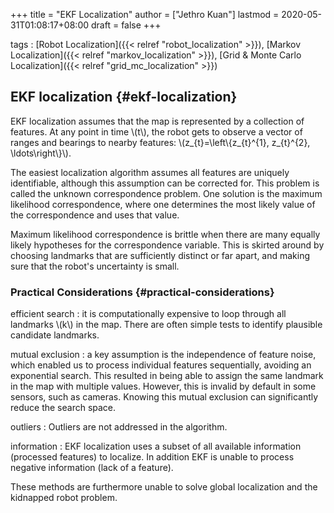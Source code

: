 +++
title = "EKF Localization"
author = ["Jethro Kuan"]
lastmod = 2020-05-31T01:08:17+08:00
draft = false
+++

tags
: [Robot Localization]({{< relref "robot_localization" >}}), [Markov Localization]({{< relref "markov_localization" >}}), [Grid & Monte Carlo Localization]({{< relref "grid_mc_localization" >}})

## EKF localization {#ekf-localization}

EKF localization assumes that the map is represented by a collection
of features. At any point in time \\(t\\), the robot gets to observe a
vector of ranges and bearings to nearby features:
\\(z\_{t}=\left\\{z\_{t}^{1}, z\_{t}^{2}, \ldots\right\\}\\).

The easiest localization algorithm assumes all features are uniquely
identifiable, although this assumption can be corrected for. This
problem is called the unknown correspondence problem. One solution is
the maximum likelihood correspondence, where one determines the most
likely value of the correspondence and uses that value.

Maximum likelihood correspondence is brittle when there are many
equally likely hypotheses for the correspondence variable. This is
skirted around by choosing landmarks that are sufficiently distinct or
far apart, and making sure that the robot's uncertainty is small.

### Practical Considerations {#practical-considerations}

efficient search
: it is computationally expensive to loop through
all landmarks \\(k\\) in the map. There are often simple tests to
identify plausible candidate landmarks.

mutual exclusion
: a key assumption is the independence of feature
noise, which enabled us to process individual features sequentially,
avoiding an exponential search. This resulted in being able to
assign the same landmark in the map with multiple values. However,
this is invalid by default in some sensors, such as cameras. Knowing
this mutual exclusion can significantly reduce the search space.

outliers
: Outliers are not addressed in the algorithm.

information
: EKF localization uses a subset of all available
information (processed features) to localize. In addition EKF is
unable to process negative information (lack of a feature).

These methods are furthermore unable to solve global localization and
the kidnapped robot problem.
